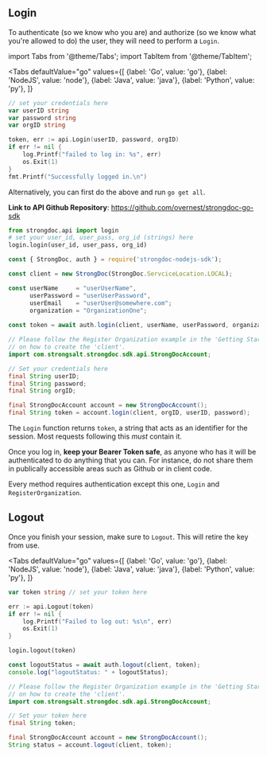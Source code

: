 ## Login

To authenticate (so we know who you are) and authorize (so we know what you're allowed to do) the user, they will need to perform a `Login`.

import Tabs from '@theme/Tabs';
import TabItem from '@theme/TabItem';

<Tabs
  defaultValue="go"
  values={[
      {label: 'Go', value: 'go'},
      {label: 'NodeJS', value: 'node'},
      {label: 'Java', value: 'java'},
      {label: 'Python', value: 'py'},
    ]}
>
<TabItem value="go">


```go
// set your credentials here
var userID string
var password string
var orgID string

token, err := api.Login(userID, password, orgID)
if err != nil {
    log.Printf("failed to log in: %s", err)
    os.Exit(1)
}
fmt.Printf("Successfully logged in.\n")
```

Alternatively, you can first do the above and run `go get all`.


**Link to API Github Repository**: https://github.com/overnest/strongdoc-go-sdk

</TabItem>
<TabItem value="py">

```py
from strongdoc.api import login
# set your user_id, user_pass, org_id (strings) here
login.login(user_id, user_pass, org_id)
```

</TabItem>
<TabItem value="node">

```javascript
const { StrongDoc, auth } = require('strongdoc-nodejs-sdk');

const client = new StrongDoc(StrongDoc.ServciceLocation.LOCAL);

const userName     = "userUserName", 
      userPassword = "userUserPassword",
      userEmail    = "userUser@somewhere.com";
      organization = "OrganizationOne";
      
const token = await auth.login(client, userName, userPassword, organization);
```

</TabItem>
<TabItem value="java">

```java
// Please follow the Register Organization example in the 'Getting Started' section
// on how to create the 'client'.
import com.strongsalt.strongdoc.sdk.api.StrongDocAccount;

// Set your credentials here
final String userID;
final String password;
final String orgID;

final StrongDocAccount account = new StrongDocAccount();
final String token = account.login(client, orgID, userID, password);
```
</TabItem>
</Tabs>

The `Login` function returns `token`, a string that acts as an identifier for the session. Most requests following this *must* contain it.

Once you log in, **keep your Bearer Token safe**, as anyone who has it
will be authenticated to do anything that you can. For instance, do not share them in publically accessible areas such as Github or in client code.

Every method requires authentication except this one, `Login` and `RegisterOrganization`.

## Logout

Once you finish your session, make sure to `Logout`. This will retire the key from use.

<Tabs
  defaultValue="go"
  values={[
      {label: 'Go', value: 'go'},
      {label: 'NodeJS', value: 'node'},
      {label: 'Java', value: 'java'},
      {label: 'Python', value: 'py'},
    ]}
>
<TabItem value="go">

```go
var token string // set your token here

err := api.Logout(token)
if err != nil {
    log.Printf("Failed to log out: %s\n", err)
    os.Exit(1)
}
```

</TabItem>
<TabItem value="py">

```py
login.logout(token)
```

</TabItem>
<TabItem value="node">

```javascript
const logoutStatus = await auth.logout(client, token);
console.log("logoutStatus: " + logoutStatus);
```

</TabItem>
<TabItem value="java">

```java
// Please follow the Register Organization example in the 'Getting Started' section
// on how to create the 'client'.
import com.strongsalt.strongdoc.sdk.api.StrongDocAccount;

// Set your token here
final String token;

final StrongDocAccount account = new StrongDocAccount();
String status = account.logout(client, token);
```
</TabItem>
</Tabs>
